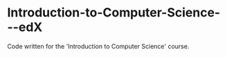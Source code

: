 # Introduction-to-Computer-Science---edX
Code written for the 'Introduction to Computer Science' course.
